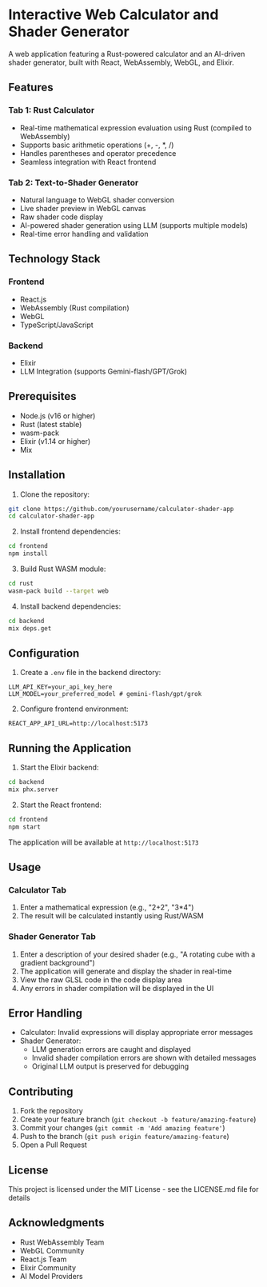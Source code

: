 # Interactive Web Calculator and Shader Generator

A web application featuring a Rust-powered calculator and an AI-driven shader generator, built with React, WebAssembly, WebGL, and Elixir.

## Features

### Tab 1: Rust Calculator
- Real-time mathematical expression evaluation using Rust (compiled to WebAssembly)
- Supports basic arithmetic operations (+, -, *, /)
- Handles parentheses and operator precedence
- Seamless integration with React frontend

### Tab 2: Text-to-Shader Generator
- Natural language to WebGL shader conversion
- Live shader preview in WebGL canvas
- Raw shader code display
- AI-powered shader generation using LLM (supports multiple models)
- Real-time error handling and validation

## Technology Stack

### Frontend
- React.js
- WebAssembly (Rust compilation)
- WebGL
- TypeScript/JavaScript

### Backend
- Elixir
- LLM Integration (supports Gemini-flash/GPT/Grok)

## Prerequisites

- Node.js (v16 or higher)
- Rust (latest stable)
- wasm-pack
- Elixir (v1.14 or higher)
- Mix

## Installation

1. Clone the repository:
```bash
git clone https://github.com/yourusername/calculator-shader-app
cd calculator-shader-app
```

2. Install frontend dependencies:
```bash
cd frontend
npm install
```

3. Build Rust WASM module:
```bash
cd rust
wasm-pack build --target web
```

4. Install backend dependencies:
```bash
cd backend
mix deps.get
```

## Configuration

1. Create a `.env` file in the backend directory:
```env
LLM_API_KEY=your_api_key_here
LLM_MODEL=your_preferred_model # gemini-flash/gpt/grok
```

2. Configure frontend environment:
```env
REACT_APP_API_URL=http://localhost:5173
```

## Running the Application

1. Start the Elixir backend:
```bash
cd backend
mix phx.server
```

2. Start the React frontend:
```bash
cd frontend
npm start
```

The application will be available at `http://localhost:5173`

## Usage

### Calculator Tab
1. Enter a mathematical expression (e.g., "2+2", "3*4")
2. The result will be calculated instantly using Rust/WASM

### Shader Generator Tab
1. Enter a description of your desired shader (e.g., "A rotating cube with a gradient background")
2. The application will generate and display the shader in real-time
3. View the raw GLSL code in the code display area
4. Any errors in shader compilation will be displayed in the UI

## Error Handling

- Calculator: Invalid expressions will display appropriate error messages
- Shader Generator: 
  - LLM generation errors are caught and displayed
  - Invalid shader compilation errors are shown with detailed messages
  - Original LLM output is preserved for debugging

## Contributing

1. Fork the repository
2. Create your feature branch (`git checkout -b feature/amazing-feature`)
3. Commit your changes (`git commit -m 'Add amazing feature'`)
4. Push to the branch (`git push origin feature/amazing-feature`)
5. Open a Pull Request

## License

This project is licensed under the MIT License - see the LICENSE.md file for details

## Acknowledgments

- Rust WebAssembly Team
- WebGL Community
- React.js Team
- Elixir Community
- AI Model Providers
